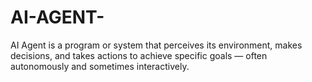# AI-AGENT-
AI Agent is a program or system that perceives its environment, makes decisions, and takes actions to achieve specific goals — often autonomously and sometimes interactively.
